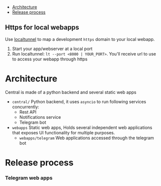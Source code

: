 
- [Architecture](#architecture)
- [Release process](#release-process)

## Https for local webapps
Use [localtunnel](https://theboroer.github.io/localtunnel-www/) to map a
development `https` domain to your local webapp.

1. Start your app/webserver at a local port
2. Run localtunnel: `lt --port <8000 | YOUR_PORT>`. You'll receive url
   to use to access your webapp through https

# Architecture
Central is made of a python backend and several static web apps

- `central/` Python backend, it uses `asyncio` to run following services
  concurrently:
   - Rest API
   - Notifications service
   - Telegram bot
- `webapps` Static web apps, Holds several independent web applications that
   exposes UI functionality for multiple purposes.
   - `webapps/telegram` Web applications accessed through the telegram bot

# Release process

### Telegram web apps


